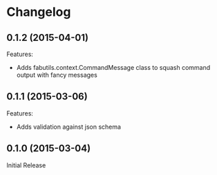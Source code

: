 # Changelog

## 0.1.2 (2015-04-01)
Features:
 + Adds fabutils.context.CommandMessage class to squash command output with fancy messages

## 0.1.1 (2015-03-06)
Features:
 + Adds validation against json schema

## 0.1.0 (2015-03-04)
Initial Release
